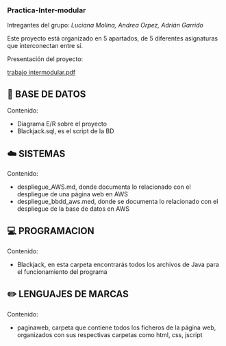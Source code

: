 ### Practica-Inter-modular

Intregantes del grupo: *Luciana Molina, Andrea Orpez, Adrián Garrido*

Este proyecto está organizado en 5 apartados, de 5 diferentes asignaturas que interconectan entre sí.

Presentación del proyecto: 

[trabajo intermodular.pdf](https://github.com/user-attachments/files/20481254/trabajo.intermodular.pdf)


## :floppy_disk: BASE DE DATOS

Contenido: 
 - Diagrama E/R sobre el proyecto
 - Blackjack.sql, es el script de la BD

## :cloud: SISTEMAS

Contenido:
 - despliegue_AWS.md, donde documenta lo relacionado con el despliegue de una página web en AWS
 - despliegue_bbdd_aws.med, donde se documenta lo relacionado con el despliegue de la base de datos en AWS

## :computer: PROGRAMACION

Contenido:
 - Blackjack, en esta carpeta encontrarás todos los archivos de Java para el funcionamiento del programa

## :pencil2: LENGUAJES DE MARCAS

Contenido:
 - paginaweb, carpeta que contiene todos los ficheros de la página web, organizados con sus respectivas carpetas como html, css, jscript
